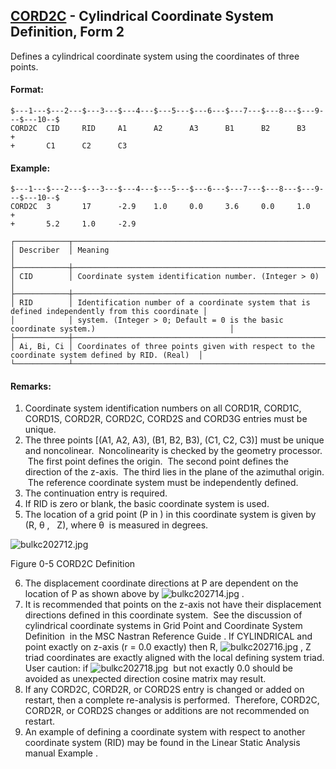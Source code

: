 ## [CORD2C](https://help.hexagonmi.com/bundle/MSC_Nastran_2022.4/page/Nastran_Combined_Book/qrg/bulkc2/TOC.CORD2C.xhtml) - Cylindrical Coordinate System Definition, Form 2

Defines a cylindrical coordinate system using the coordinates of three points.

#### Format:

```nastran
$---1---$---2---$---3---$---4---$---5---$---6---$---7---$---8---$---9---$---10--$
CORD2C  CID     RID     A1      A2      A3      B1      B2      B3      +       
+       C1      C2      C3                                                      
```

#### Example:

```nastran
$---1---$---2---$---3---$---4---$---5---$---6---$---7---$---8---$---9---$---10--$
CORD2C  3       17      -2.9    1.0     0.0     3.6     0.0     1.0     +       
+       5.2     1.0     -2.9                                                    
```

```text
┌────────────┬─────────────────────────────────────────────────────────────────────────────────────────────────┐
│ Describer  │ Meaning                                                                                         │
├────────────┼─────────────────────────────────────────────────────────────────────────────────────────────────┤
│ CID        │ Coordinate system identification number. (Integer > 0)                                          │
├────────────┼─────────────────────────────────────────────────────────────────────────────────────────────────┤
│ RID        │ Identification number of a coordinate system that is defined independently from this coordinate │
│            │ system. (Integer > 0; Default = 0 is the basic coordinate system.)                              │
├────────────┼─────────────────────────────────────────────────────────────────────────────────────────────────┤
│ Ai, Bi, Ci │ Coordinates of three points given with respect to the coordinate system defined by RID. (Real)  │
└────────────┴─────────────────────────────────────────────────────────────────────────────────────────────────┘
```

#### Remarks:

1. Coordinate system identification numbers on all CORD1R, CORD1C, CORD1S, CORD2R, CORD2C, CORD2S and CORD3G entries must be unique.
2. The three points [(A1, A2, A3), (B1, B2, B3), (C1, C2, C3)] must be unique and noncolinear.  Noncolinearity is checked by the geometry processor.  The first point defines the origin.  The second point defines the direction of the z-axis.  The third lies in the plane of the azimuthal origin.  The reference coordinate system must be independently defined.
3. The continuation entry is required.
4. If RID is zero or blank, the basic coordinate system is used.
5. The location of a grid point (P in  ) in this coordinate system is given by (R,  θ ,   Z), where  θ  is measured in degrees.

![bulkc202712.jpg](https://help-be.hexagonmi.com/bundle/MSC_Nastran_2022.4/page/Nastran_Combined_Book/qrg/bulkc2/../../../assets/bulkc202712.jpg?_LANG=enus)

Figure 0-5 CORD2C Definition

6. The displacement coordinate directions at P are dependent on the location of P as shown above by  ![bulkc202714.jpg](https://help-be.hexagonmi.com/bundle/MSC_Nastran_2022.4/page/Nastran_Combined_Book/qrg/bulkc2/../../../assets/bulkc202714.jpg?_LANG=enus) .
7. It is recommended that points on the z-axis not have their displacement directions defined in this coordinate system.  See the discussion of cylindrical coordinate systems in  Grid Point and Coordinate System Definition  in the  MSC Nastran Reference Guide . If CYLINDRICAL and point exactly on z-axis (r = 0.0 exactly) then R,  ![bulkc202716.jpg](https://help-be.hexagonmi.com/bundle/MSC_Nastran_2022.4/page/Nastran_Combined_Book/qrg/bulkc2/../../../assets/bulkc202716.jpg?_LANG=enus) , Z triad coordinates are exactly aligned with the local defining system triad. User caution: if  ![bulkc202718.jpg](https://help-be.hexagonmi.com/bundle/MSC_Nastran_2022.4/page/Nastran_Combined_Book/qrg/bulkc2/../../../assets/bulkc202718.jpg?_LANG=enus)  but not exactly 0.0 should be avoided as unexpected direction cosine matrix may result.
8. If any CORD2C, CORD2R, or CORD2S entry is changed or added on restart, then a complete re-analysis is performed.  Therefore, CORD2C, CORD2R, or CORD2S changes or additions are not recommended on restart.
9. An example of defining a coordinate system with respect to another coordinate system (RID) may be found in the Linear Static Analysis manual  Example .

